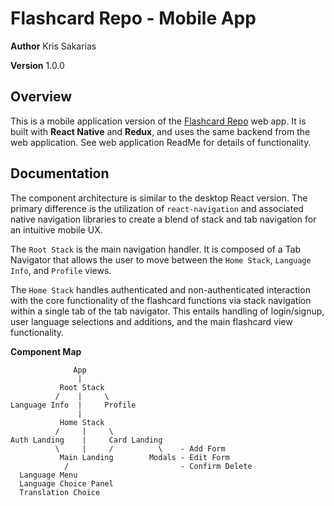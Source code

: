 # Flashcard Repo - Mobile App

**Author** Kris Sakarias

**Version** 1.0.0


## Overview

This is a mobile application version of the [Flashcard Repo](https://github.com/kris71990/lang-flashcards.git) web app. It is built with **React Native** and **Redux**, and uses the same backend from the web application. See web application ReadMe for details of functionality. 


## Documentation

The component architecture is similar to the desktop React version. The primary difference is the utilization of `react-navigation` and associated native navigation libraries to create a blend of stack and tab navigation for an intuitive mobile UX. 

The `Root Stack` is the main navigation handler. It is composed of a Tab Navigator that allows the user to move between the `Home Stack`, `Language Info`, and `Profile` views. 

The `Home Stack` handles authenticated and non-authenticated interaction with the core functionality of the flashcard functions via stack navigation within a single tab of the tab navigator. This entails handling of login/signup, user language selections and additions, and the main flashcard view functionality. 


**Component Map**

```
              App
               | 
           Root Stack
          /    |     \
Language Info  |     Profile
               |
           Home Stack
          /     |     \
Auth Landing    |     Card Landing
          \     |     /          \    - Add Form
           Main Landing        Modals - Edit Form
            /                         - Confirm Delete
  Language Menu
  Language Choice Panel
  Translation Choice
```